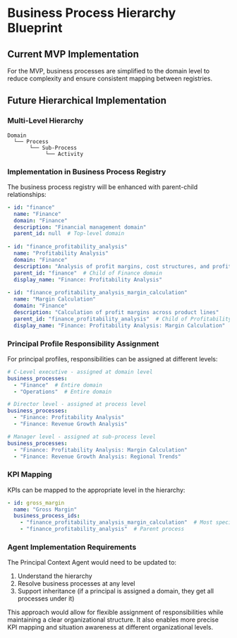 # Business Process Hierarchy Blueprint

## Current MVP Implementation
For the MVP, business processes are simplified to the domain level to reduce complexity and ensure consistent mapping between registries.

## Future Hierarchical Implementation

### Multi-Level Hierarchy

```
Domain
  └── Process
       └── Sub-Process
            └── Activity
```

### Implementation in Business Process Registry

The business process registry will be enhanced with parent-child relationships:

```yaml
- id: "finance"
  name: "Finance"
  domain: "Finance"
  description: "Financial management domain"
  parent_id: null  # Top-level domain
  
- id: "finance_profitability_analysis"
  name: "Profitability Analysis"
  domain: "Finance"
  description: "Analysis of profit margins, cost structures, and profit drivers"
  parent_id: "finance"  # Child of Finance domain
  display_name: "Finance: Profitability Analysis"
  
- id: "finance_profitability_analysis_margin_calculation"
  name: "Margin Calculation"
  domain: "Finance"
  description: "Calculation of profit margins across product lines"
  parent_id: "finance_profitability_analysis"  # Child of Profitability Analysis
  display_name: "Finance: Profitability Analysis: Margin Calculation"
```

### Principal Profile Responsibility Assignment

For principal profiles, responsibilities can be assigned at different levels:

```yaml
# C-Level executive - assigned at domain level
business_processes:
  - "Finance"  # Entire domain
  - "Operations"  # Entire domain

# Director level - assigned at process level
business_processes:
  - "Finance: Profitability Analysis"
  - "Finance: Revenue Growth Analysis"

# Manager level - assigned at sub-process level
business_processes:
  - "Finance: Profitability Analysis: Margin Calculation"
  - "Finance: Revenue Growth Analysis: Regional Trends"
```

### KPI Mapping

KPIs can be mapped to the appropriate level in the hierarchy:

```yaml
- id: gross_margin
  name: "Gross Margin"
  business_process_ids:
    - "finance_profitability_analysis_margin_calculation"  # Most specific
    - "finance_profitability_analysis"  # Parent process
```

### Agent Implementation Requirements

The Principal Context Agent would need to be updated to:
1. Understand the hierarchy
2. Resolve business processes at any level
3. Support inheritance (if a principal is assigned a domain, they get all processes under it)

This approach would allow for flexible assignment of responsibilities while maintaining a clear organizational structure. It also enables more precise KPI mapping and situation awareness at different organizational levels.
